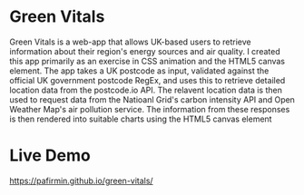 # Green Vitals

Green Vitals is a web-app that allows UK-based users to retrieve information about their region's energy sources
and air quality. I created this app primarily as an exercise in CSS animation and the HTML5 canvas element.
The app takes a UK postcode as input, validated against the official UK government postcode RegEx, and uses this
to retrieve detailed location data from the postcode.io API. The relavent location data is then used to request 
data from the Natioanl Grid's carbon intensity API and Open Weather Map's air pollution service. The information 
from these responses is then rendered into suitable charts using the HTML5 canvas element

# Live Demo

https://pafirmin.github.io/green-vitals/
